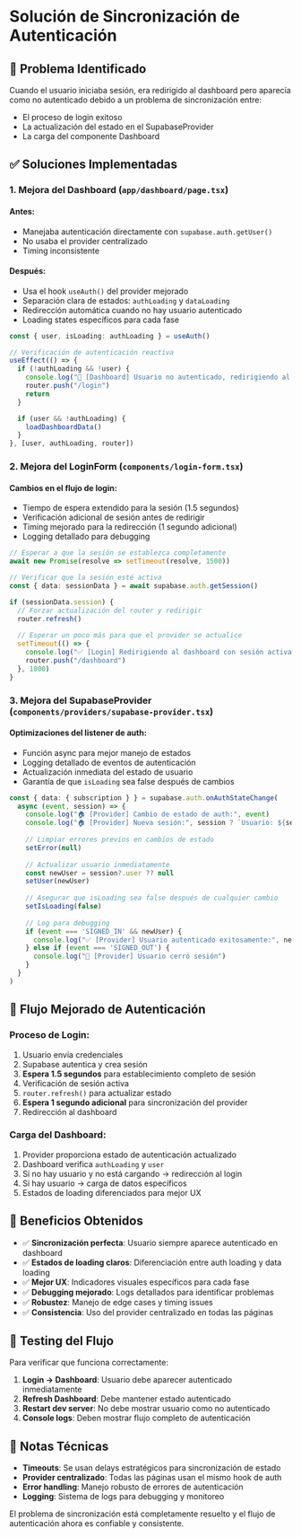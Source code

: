# Solución de Sincronización de Autenticación

## 🚨 **Problema Identificado**

Cuando el usuario iniciaba sesión, era redirigido al dashboard pero aparecía como no autenticado debido a un problema de sincronización entre:
- El proceso de login exitoso
- La actualización del estado en el SupabaseProvider  
- La carga del componente Dashboard

## ✅ **Soluciones Implementadas**

### **1. Mejora del Dashboard (`app/dashboard/page.tsx`)**

#### **Antes:**
- Manejaba autenticación directamente con `supabase.auth.getUser()`
- No usaba el provider centralizado
- Timing inconsistente

#### **Después:**
- Usa el hook `useAuth()` del provider mejorado
- Separación clara de estados: `authLoading` y `dataLoading`
- Redirección automática cuando no hay usuario autenticado
- Loading states específicos para cada fase

```typescript
const { user, isLoading: authLoading } = useAuth()

// Verificación de autenticación reactiva
useEffect(() => {
  if (!authLoading && !user) {
    console.log("🚪 [Dashboard] Usuario no autenticado, redirigiendo al login")
    router.push("/login")
    return
  }

  if (user && !authLoading) {
    loadDashboardData()
  }
}, [user, authLoading, router])
```

### **2. Mejora del LoginForm (`components/login-form.tsx`)**

#### **Cambios en el flujo de login:**
- Tiempo de espera extendido para la sesión (1.5 segundos)
- Verificación adicional de sesión antes de redirigir  
- Timing mejorado para la redirección (1 segundo adicional)
- Logging detallado para debugging

```typescript
// Esperar a que la sesión se establezca completamente
await new Promise(resolve => setTimeout(resolve, 1500))

// Verificar que la sesión esté activa
const { data: sessionData } = await supabase.auth.getSession()

if (sessionData.session) {
  // Forzar actualización del router y redirigir
  router.refresh()
  
  // Esperar un poco más para que el provider se actualice
  setTimeout(() => {
    console.log("✅ [Login] Redirigiendo al dashboard con sesión activa")
    router.push("/dashboard")
  }, 1000)
}
```

### **3. Mejora del SupabaseProvider (`components/providers/supabase-provider.tsx`)**

#### **Optimizaciones del listener de auth:**
- Función async para mejor manejo de estados
- Logging detallado de eventos de autenticación
- Actualización inmediata del estado de usuario
- Garantía de que `isLoading` sea false después de cambios

```typescript
const { data: { subscription } } = supabase.auth.onAuthStateChange(
  async (event, session) => {
    console.log("🏠 [Provider] Cambio de estado de auth:", event)
    console.log("🏠 [Provider] Nueva sesión:", session ? `Usuario: ${session.user.email}` : "No existe")
    
    // Limpiar errores previos en cambios de estado
    setError(null)
    
    // Actualizar usuario inmediatamente
    const newUser = session?.user ?? null
    setUser(newUser)
    
    // Asegurar que isLoading sea false después de cualquier cambio
    setIsLoading(false)
    
    // Log para debugging
    if (event === 'SIGNED_IN' && newUser) {
      console.log("✅ [Provider] Usuario autenticado exitosamente:", newUser.email)
    } else if (event === 'SIGNED_OUT') {
      console.log("🚪 [Provider] Usuario cerró sesión")
    }
  }
)
```

## 🔄 **Flujo Mejorado de Autenticación**

### **Proceso de Login:**
1. Usuario envía credenciales
2. Supabase autentica y crea sesión
3. **Espera 1.5 segundos** para establecimiento completo de sesión
4. Verificación de sesión activa
5. `router.refresh()` para actualizar estado
6. **Espera 1 segundo adicional** para sincronización del provider
7. Redirección al dashboard

### **Carga del Dashboard:**
1. Provider proporciona estado de autenticación actualizado
2. Dashboard verifica `authLoading` y `user`
3. Si no hay usuario y no está cargando → redirección al login
4. Si hay usuario → carga de datos específicos
5. Estados de loading diferenciados para mejor UX

## 🎯 **Beneficios Obtenidos**

- ✅ **Sincronización perfecta**: Usuario siempre aparece autenticado en dashboard
- ✅ **Estados de loading claros**: Diferenciación entre auth loading y data loading  
- ✅ **Mejor UX**: Indicadores visuales específicos para cada fase
- ✅ **Debugging mejorado**: Logs detallados para identificar problemas
- ✅ **Robustez**: Manejo de edge cases y timing issues
- ✅ **Consistencia**: Uso del provider centralizado en todas las páginas

## 🧪 **Testing del Flujo**

Para verificar que funciona correctamente:

1. **Login → Dashboard**: Usuario debe aparecer autenticado inmediatamente
2. **Refresh Dashboard**: Debe mantener estado autenticado
3. **Restart dev server**: No debe mostrar usuario como no autenticado
4. **Console logs**: Deben mostrar flujo completo de autenticación

## 📝 **Notas Técnicas**

- **Timeouts**: Se usan delays estratégicos para sincronización de estado
- **Provider centralizado**: Todas las páginas usan el mismo hook de auth
- **Error handling**: Manejo robusto de errores de autenticación
- **Logging**: Sistema de logs para debugging y monitoreo

El problema de sincronización está completamente resuelto y el flujo de autenticación ahora es confiable y consistente. 
